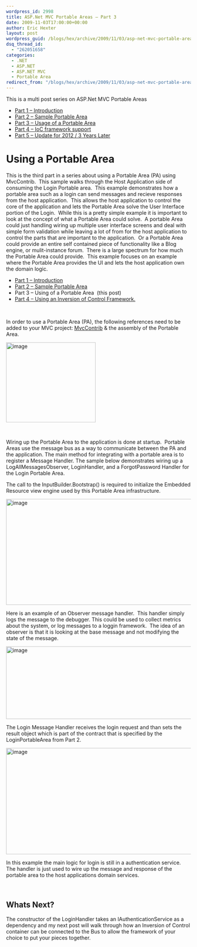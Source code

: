 ```yaml
---
wordpress_id: 2998
title: ASP.Net MVC Portable Areas – Part 3
date: 2009-11-03T17:00:00+00:00
author: Eric Hexter
layout: post
wordpress_guid: /blogs/hex/archive/2009/11/03/asp-net-mvc-portable-areas-part-3.aspx
dsq_thread_id:
  - "262051658"
categories:
  - .NET
  - ASP.NET
  - ASP.NET MVC
  - Portable Area
redirect_from: "/blogs/hex/archive/2009/11/03/asp-net-mvc-portable-areas-part-3.aspx/"
---
```

This is a multi post series on ASP.Net MVC Portable Areas

  * [Part 1 – Introduction](http://lostechies.com/erichexter/2009/11/01/asp-net-mvc-portable-areas-via-mvccontrib/)
  * [Part 2 – Sample Portable Area](/blogs/hex/archive/2009/11/02/asp-net-mvc-portable-areas-part-2.aspx)
  * [Part 3 – Usage of a Portable Area](/blogs/hex/archive/2009/11/03/asp-net-mvc-portable-areas-part-3.aspx)
  * [Part 4 &#8211; IoC framework support](/blogs/hex/archive/2009/11/04/asp-net-mvc-portable-area-part-4-ioc-framework-support.aspx)
  * [Part 5 &#8211; Update for 2012 / 3 Years Later](http://lostechies.com/erichexter/2012/11/26/portable-areas-3-years-later/)

# Using a Portable Area

This is the third part in a series about using a Portable Area (PA) using MvcContrib.  This sample walks through the Host Application side of consuming the Login Portable area.  This example demonstrates how a portable area such as a login can send messages and recieve responses from the host application.  This allows the host application to control the core of the application and lets the Portable Area solve the User Interface portion of the Login.  While this is a pretty simple example it is important to look at the concept of what a Portable Area could solve.  A portable Area could just handling wiring up multiple user interface screens and deal with simple form validation while leaving a lot of from for the host application to control the parts that are important to the application.  Or a Portable Area could provide an entire self contained piece of functionality like a Blog engine, or mulit-instance forum.  There is a large spectrum for how much the Portable Area could provide.  This example focuses on an example where the Portable Area provides the UI and lets the host application own the domain logic.

  * [Part 1 – Introduction](/blogs/hex/archive/2009/11/01/asp-net-mvc-portable-areas-via-mvccontrib.aspx)
  * [Part 2 – Sample Portable Area](/blogs/hex/archive/2009/11/02/asp-net-mvc-portable-areas-part-2.aspx)
  * Part 3 – Using of a Portable Area  (this post)
  * [Part 4 – Using an Inversion of Control Framework.](/blogs/hex/archive/2009/11/04/asp-net-mvc-portable-area-part-4-ioc-framework-support.aspx)

&nbsp;

In order to use a Portable Area (PA), the following references need to be added to your MVC project: <a href="http://www.mvccontrib.org" target="_blank">MvcContrib</a> & the assembly of the Portable Area.

[<img style="border-width: 0px;" src="//lostechies.com/erichexter/files/2011/03/image_thumb_3E70B3A3.png" alt="image" width="244" height="218" border="0" />](//lostechies.com/erichexter/files/2011/03/image_77F3C39A.png)

&nbsp;

Wiring up the Portable Area to the application is done at startup.  Portable Areas use the message bus as a way to communicate between the PA and the application. The main method for integrating with a portable area is to register a Message Handler. The sample below demonstrates wiring up a LogAllMessagesObserver, LoginHandler, and a ForgotPassword Handler for the Login Portable Area.

The call to the InputBuilder.Bootstrap() is required to initialize the Embedded Resource view engine used by this Portable Area infrastructure.

[<img style="border-width: 0px;" src="//lostechies.com/erichexter/files/2011/03/image_thumb_14AD38B0.png" alt="image" width="644" height="289" border="0" />](//lostechies.com/erichexter/files/2011/03/image_1D7D40FC.png)

Here is an example of an Observer message handler.  This handler simply logs the message to the debugger. This could be used to collect metrics about the system, or log messages to a loggin framework.  The idea of an observer is that it is looking at the base message and not modifying the state of the message.

[<img style="border-width: 0px;" src="//lostechies.com/erichexter/files/2011/03/image_thumb_2AB3A442.png" alt="image" width="644" height="198" border="0" />](//lostechies.com/erichexter/files/2011/03/image_52C65361.png)

The Login Message Handler receives the login request and than sets the result object which is part of the contract that is specified by the LoginPortableArea from Part 2.

[<img style="border-width: 0px;" src="//lostechies.com/erichexter/files/2011/03/image_thumb_210B360C.png" alt="image" width="644" height="290" border="0" />](//lostechies.com/erichexter/files/2011/03/image_02A0F523.png)

In this example the main logic for login is still in a authentication service.  The handler is just used to wire up the message and response of the portable area to the host applications domain services.

&nbsp;

## Whats Next?

The constructor of the LoginHandler takes an IAuthenticationService as a dependency and my next post will walk through how an Inversion of Control container can be connected to the Bus to allow the framework of your choice to put your pieces together.

&nbsp;

&nbsp;

&nbsp;